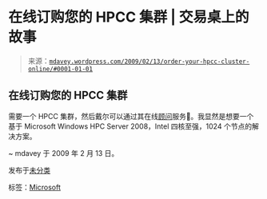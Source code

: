 <!--yml

分类：未分类

日期：2024-05-18 06:08:52

-->

# 在线订购您的 HPCC 集群 | 交易桌上的故事

> 来源：[`mdavey.wordpress.com/2009/02/13/order-your-hpcc-cluster-online/#0001-01-01`](https://mdavey.wordpress.com/2009/02/13/order-your-hpcc-cluster-online/#0001-01-01)

## 在线订购您的 HPCC 集群

需要一个 HPCC 集群，然后戴尔可以通过其在线[顾问](http://advisors.dell.com/AdvisorWeb/Advisor.aspx?advisor=d6676576-1bfb-4ce1-b8ca-2e976b02575d&c=us&l=en&cs=55)服务🙂。我显然是想要一个基于 Microsoft Windows HPC Server 2008，Intel 四核至强，1024 个节点的解决方案。

~ mdavey 于 2009 年 2 月 13 日。

发布于[未分类](https://mdavey.wordpress.com/category/uncategorized/)

标签：[Microsoft](https://mdavey.wordpress.com/tag/microsoft/)
